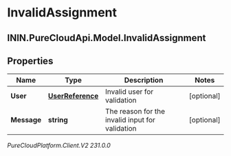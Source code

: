 # InvalidAssignment

## ININ.PureCloudApi.Model.InvalidAssignment

## Properties

|Name | Type | Description | Notes|
|------------ | ------------- | ------------- | -------------|
| **User** | [**UserReference**](UserReference) | Invalid user for validation | [optional] |
| **Message** | **string** | The reason for the invalid input for validation | [optional] |



_PureCloudPlatform.Client.V2 231.0.0_
